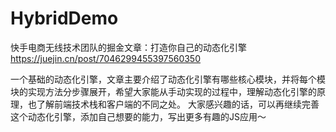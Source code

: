 # HybridDemo
快手电商无线技术团队的掘金文章：打造你自己的动态化引擎 https://juejin.cn/post/7046299455397560350

一个基础的动态化引擎，文章主要介绍了动态化引擎有哪些核心模块，并将每个模块的实现方法分步骤展开，希望大家能从手动实现的过程中，理解动态化引擎的原理，也了解前端技术栈和客户端的不同之处。
大家感兴趣的话，可以再继续完善这个动态化引擎，添加自己想要的能力，写出更多有趣的JS应用～
